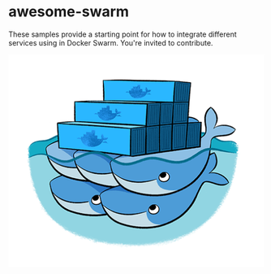# awesome-swarm
These samples provide a starting point for how to integrate different services using in Docker Swarm. You're invited to contribute.

![Swarm Logo](https://github.com/xe-nvdk/awesome-swarm/blob/master/logo.png)